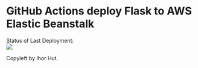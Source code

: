 # GitHub Actions deploy Flask to AWS Elastic Beanstalk



Status of Last Deployment:<br>
<img src="https://github.com/Hut1987/practice/workflows/CI-CD-Pipeline-to-AWS-ElasticBeanstalk/badge.svg?branch=main"><br>



Copyleft by Ihor Hut.
